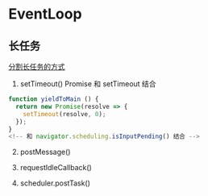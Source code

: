 # EventLoop

## 长任务
[分割长任务的方式](https://web.dev/optimize-long-tasks/#task-management-strategies)
1. setTimeout()
  Promise 和 setTimeout 结合
  ```js
  function yieldToMain () {
    return new Promise(resolve => {
      setTimeout(resolve, 0);
    });
  }
  <!-- 和 navigator.scheduling.isInputPending() 结合 -->
  ```
2. postMessage()
3. requestIdleCallback()

4. scheduler.postTask()
